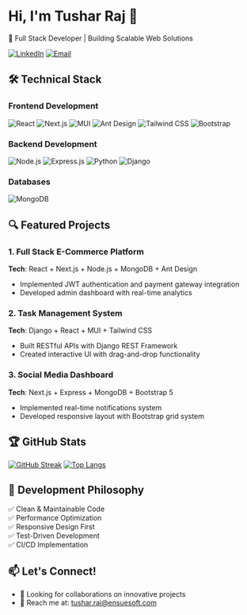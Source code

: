 # Hi, I'm Tushar Raj 👋  
🚀 Full Stack Developer | Building Scalable Web Solutions

[![LinkedIn](https://img.shields.io/badge/LinkedIn-0077B5?style=for-the-badge&logo=linkedin&logoColor=white)](https://linkedin.com/in/tusharraj33)
[![Email](https://img.shields.io/badge/Email-D14836?style=for-the-badge&logo=gmail&logoColor=white)](mailto:tushar.raj@ensuesoft.com)

## 🛠️ Technical Stack

### Frontend Development
![React](https://img.shields.io/badge/React-20232A?style=for-the-badge&logo=react&logoColor=61DAFB)
![Next.js](https://img.shields.io/badge/Next.js-000000?style=for-the-badge&logo=nextdotjs&logoColor=white)
![MUI](https://img.shields.io/badge/MUI-007FFF?style=for-the-badge&logo=mui&logoColor=white)
![Ant Design](https://img.shields.io/badge/Ant%20Design-1890FF?style=for-the-badge&logo=antdesign&logoColor=white)
![Tailwind CSS](https://img.shields.io/badge/Tailwind_CSS-38B2AC?style=for-the-badge&logo=tailwind-css&logoColor=white)
![Bootstrap](https://img.shields.io/badge/Bootstrap-7952B3?style=for-the-badge&logo=bootstrap&logoColor=white)

### Backend Development
![Node.js](https://img.shields.io/badge/Node.js-339933?style=for-the-badge&logo=nodedotjs&logoColor=white)
![Express.js](https://img.shields.io/badge/Express.js-000000?style=for-the-badge&logo=express&logoColor=white)
![Python](https://img.shields.io/badge/Python-3776AB?style=for-the-badge&logo=python&logoColor=white)
![Django](https://img.shields.io/badge/Django-092E20?style=for-the-badge&logo=django&logoColor=white)

### Databases
![MongoDB](https://img.shields.io/badge/MongoDB-47A248?style=for-the-badge&logo=mongodb&logoColor=white)

## 🔍 Featured Projects

### 1. Full Stack E-Commerce Platform
**Tech**: React + Next.js + Node.js + MongoDB + Ant Design  
- Implemented JWT authentication and payment gateway integration
- Developed admin dashboard with real-time analytics

### 2. Task Management System
**Tech**: Django + React + MUI + Tailwind CSS  
- Built RESTful APIs with Django REST Framework
- Created interactive UI with drag-and-drop functionality

### 3. Social Media Dashboard
**Tech**: Next.js + Express + MongoDB + Bootstrap 5  
- Implemented real-time notifications system
- Developed responsive layout with Bootstrap grid system

## 🏆 GitHub Stats

[![GitHub Streak](https://streak-stats.demolab.com?user=tusharraj5792&theme=dark)](https://git.io/streak-stats)
[![Top Langs](https://github-readme-stats.vercel.app/api/top-langs/?username=tusharraj5792&layout=compact&theme=vision-friendly-dark)](https://github.com/anuraghazra/github-readme-stats)

## 🚀 Development Philosophy
✅ Clean & Maintainable Code  
✅ Performance Optimization  
✅ Responsive Design First  
✅ Test-Driven Development  
✅ CI/CD Implementation

## 📫 Let's Connect!
- 💼 Looking for collaborations on innovative projects
- 📧 Reach me at: tushar.raj@ensuesoft.com
